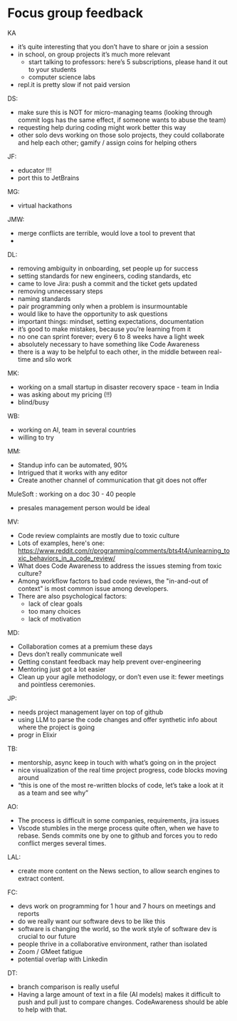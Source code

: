 Focus group feedback
====================

KA
- it’s quite interesting that you don’t have to share or join a session
- in school, on group projects it’s much more relevant
    - start talking to professors: here’s 5 subscriptions, please hand it out to your students
    - computer science labs
- repl.it is pretty slow if not paid version

DS:
- make sure this is NOT for micro-managing teams (looking through commit logs has the same effect, if someone wants to abuse the team)
- requesting help during coding might work better this way
- other solo devs working on those solo projects, they could collaborate and help each other; gamify / assign coins for helping others

JF:
- educator !!!
- port this to JetBrains

MG:
- virtual hackathons

JMW:
- merge conflicts are terrible, would love a tool to prevent that
-

DL:
- removing ambiguity in onboarding, set people up for success
- setting standards for new engineers, coding standards, etc
- came to love Jira: push a commit and the ticket gets updated
- removing unnecessary steps
- naming standards
- pair programming only when a problem is insurmountable
- would like to have the opportunity to ask questions
- important things: mindset, setting expectations, documentation
- it’s good to make mistakes, because you’re learning from it
- no one can sprint forever; every 6 to 8 weeks have a light week
- absolutely necessary to have something like Code Awareness
- there is a way to be helpful to each other, in the middle between real-time and silo work

MK:
- working on a small startup in disaster recovery space - team in India
- was asking about my pricing (!!)
- blind/busy

WB:
- working on AI, team in several countries
- willing to try


MM:
- Standup info can be automated, 90%
- Intrigued that it works with any editor
- Create another channel of communication that git does not offer

MuleSoft : working on a doc 30 - 40 people
- presales management person would be ideal

MV:
- Code review complaints are mostly due to toxic culture
- Lots of examples, here's one: https://www.reddit.com/r/programming/comments/bts4t4/unlearning_toxic_behaviors_in_a_code_review/
- What does Code Awareness to address the issues steming from toxic culture?
- Among workflow factors to bad code reviews, the "in-and-out of context" is most common issue among developers.
- There are also psychological factors:
    - lack of clear goals
    - too many choices
    - lack of motivation

MD:
- Collaboration comes at a premium these days
- Devs don’t really communicate well
- Getting constant feedback may help prevent over-engineering
- Mentoring just got a lot easier
- Clean up your agile methodology, or don’t even use it: fewer meetings and pointless ceremonies.

JP:
- needs project management layer on top of github
- using LLM to parse the code changes and offer synthetic info about where the project is going
- progr in Elixir


TB:
- mentorship, async keep in touch with what’s going on in the project
- nice visualization of the real time project progress, code blocks moving around
- “this is one of the most re-written blocks of code, let’s take a look at it as a team and see why”

AO:
- The process is difficult in some companies, requirements, jira issues
- Vscode stumbles in the merge process quite often, when we have to rebase. Sends commits one by one to github and forces you to redo conflict merges several times. 

LAL:
- create more content on the News section, to allow search engines to extract content.

FC:
- devs work on programming for 1 hour and 7 hours on meetings and reports
- do we really want our software devs to be like this
- software is changing the world, so the work style of software dev is crucial to our future
- people thrive in a collaborative environment, rather than isolated
- Zoom / GMeet fatigue
- potential overlap with Linkedin

DT:
- branch comparison is really useful
- Having a large amount of text in a file (AI models) makes it difficult to push and pull just to compare changes. CodeAwareness should be able to help with that. 
